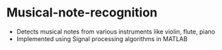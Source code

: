 # Musical-note-recognition
* Detects musical notes from various instruments like violin, flute, piano
* Implemented using Signal processing algorithms in MATLAB
